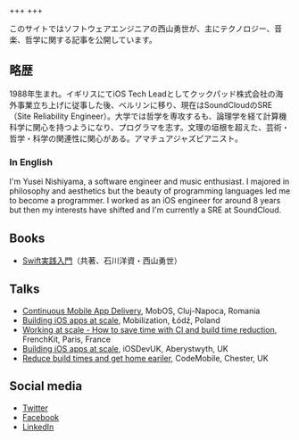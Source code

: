 +++
+++

このサイトではソフトウェアエンジニアの西山勇世が、主にテクノロジー、音楽、哲学に関する記事を公開しています。

## 略歴

1988年生まれ。イギリスにてiOS Tech Leadとしてクックパッド株式会社の海外事業立ち上げに従事した後、ベルリンに移り、現在はSoundCloudのSRE（Site Reliability Engineer）。大学では哲学を専攻するも、論理学を経て計算機科学に関心を持つようになり、プログラマを志す。文理の垣根を超えた、芸術・哲学・科学の関連性に関心がある。アマチュアジャズピアニスト。

### In English

I'm Yusei Nishiyama, a software engineer and music enthusiast. I majored in philosophy and aesthetics but the beauty of programming languages led me to become a programmer. I worked as an iOS engineer for around 8 years but then my interests have shifted and I'm currently a SRE at SoundCloud.

## Books

- [Swift実践入門](https://www.amazon.co.jp/dp/4774187305)（共著、石川洋資・西山勇世）

## Talks

- [Continuous Mobile App Delivery](https://speakerdeck.com/yuseinishiyama/continuous-mobile-app-delivery), MobOS, Cluj-Napoca, Romania
- [Building iOS apps at scale](https://academy.realm.io/posts/yusei-nishiyama-mobilization-2017-building-ios-apps-at-scale/), Mobilization, Łódź, Poland
- [Working at scale - How to save time with CI and build time reduction](https://www.youtube.com/watch?v=XLFQ40EqG64), FrenchKit, Paris, France
- [Building iOS apps at scale](https://speakerdeck.com/yuseinishiyama/building-ios-apps-at-scale), iOSDevUK, Aberystwyth, UK
- [Reduce build times and get home eariler](https://speakerdeck.com/yuseinishiyama/reduce-build-times-and-get-home-eariler), CodeMobile, Chester, UK

## Social media

- [Twitter](https://twitter.com/yuseinishiyama)
- [Facebook](https://www.facebook.com/)
- [LinkedIn](https://www.linkedin.com/in/yusei-nishiyama-6b45299b/)
